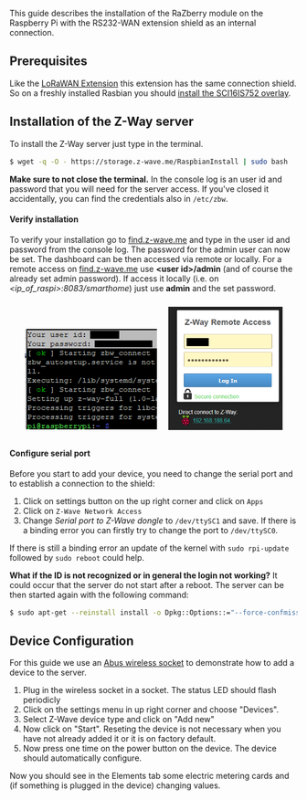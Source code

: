 This guide describes the installation of the RaZberry module on the Raspberry Pi with the RS232-WAN extension shield as an internal connection. 

## Prerequisites
Like the [LoRaWAN Extension](https://github.com/andino-systems/Andino-X1/tree/master/doc/RS232_LoraWAN_2G_4G) this extension has the same connection shield. So on a freshly installed Rasbian you should [install the SCI16IS752 overlay](https://github.com/andino-systems/Andino-X1/wiki/Install-SC16IS752-overlay).

## Installation of the Z-Way server
To install the Z-Way server just type in the terminal.
```bash
$ wget -q -O - https://storage.z-wave.me/RaspbianInstall | sudo bash
```
**Make sure to not close the terminal.** In the console log is an user id and password that you will need for the server access. If you've closed it accidentally, you can find the credentials also in `/etc/zbw`.

#### Verify installation
To verify your installation go to [find.z-wave.me](https://find.z-wave.me) and type in the user id and password from the console log. 
The password for the admin user can now be set. The dashboard can be then accessed via remote or locally. For a remote access on [find.z-wave.me](https://find.z-wave.me) use __&lt;user id>/admin__ (and of course the already set admin password). If access it locally (i.e. on _&lt;ip_of_raspi>:8083/smarthome_) just use __admin__ and the set password.
<center><img src="console_log.png" style="margin:10px;clear:both;"><img src="remote_access.png" style="margin:10px;clear:both;width:200px;" width=200></center>

#### Configure serial port
Before you start to add your device, you need to change the serial port and to establish a connection to the shield:
1. Click on settings button on the up right corner and click on ``Apps``
2. Click on ``Z-Wave Network Access``
3. Change _Serial port to Z-Wave dongle_ to ``/dev/ttySC1`` and save. If there is a binding error you can firstly try to change the port to ``/dev/ttySC0``.

 If there is still a binding error an update of the kernel with ``sudo rpi-update`` followed by ``sudo reboot`` could help.

__What if the ID is not recognized or in general the login not working?__
It could occur that the server do not start after a reboot. The server can be then started again with the following command: 
```bash
$ sudo apt-get --reinstall install -o Dpkg::Options::="--force-confmiss" -o Dpkg::Options::="--force-confold" -y z-way-server
```

## Device Configuration
For this guide we use an [Abus wireless socket](https://www.abus.com/eng/content/view/full/59246) to demonstrate how to add a device to the server. 
1. Plug in the wireless socket in a socket. The status LED should flash periodicly
2. Click on the settings menu in up right corner and choose "Devices".
3. Select Z-Wave device type and click on "Add new"
4. Now click on "Start". Reseting the device is not necessary when you have not already added it or it is on factory default.
5. Now press one time on the power button on the device. The device should automatically configure.

Now you should see in the Elements tab some electric metering cards and (if something is plugged in the device) changing values.
